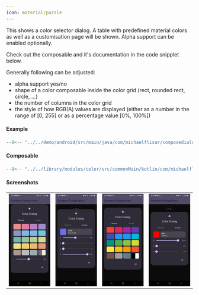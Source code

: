 ```yaml
---
icon: material/puzzle
---
```


This shows a color selector dialog. A table with predefined material colors as well as a customisation page will be shown. Alpha support can be enabled optionally.

Check out the composable and it's documentation in the code snipplet below.

Generally following can be adjusted:

* alpha support yes/no
* shape of a color composable inside the color grid (rect, rounded rect, circle, ...)
* the number of columns in the color grid
* the style of how RGB(A) values are displayed (either as a number in the range of [0, 255] or as a percentage value [0%, 100%])

#### Example

```kotlin
--8<-- "../../demo/android/src/main/java/com/michaelflisar/composedialogs/demo/demos/ColorDemos.kt:demo"
```

#### Composable

```kotlin
--8<-- "../../library/modules/color/src/commonMain/kotlin/com/michaelflisar/composedialogs/dialogs/color/DialogColor.kt:constructor"
```

#### Screenshots

|                                                     | | | |
|-----------------------------------------------------|-|-|-|
| ![Screenshot](../screenshots/color/demo_color1.jpg) | ![Screenshot](../screenshots/color/demo_color2.jpg) | ![Screenshot](../screenshots/color/demo_color3.jpg) | ![Screenshot](../screenshots/color/demo_color4.jpg) |